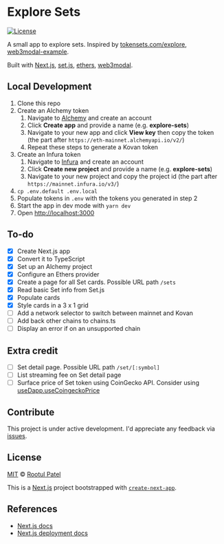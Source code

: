 # Explore Sets

[![License](https://img.shields.io/:license-mit-blue.svg)](https://rootulp.mit-license.org)

A small app to explore sets. Inspired by [tokensets.com/explore](https://www.tokensets.com/explore), [web3modal-example](https://github.com/ChangoMan/web3modal-example).

Built with [Next.js](https://nextjs.org/), [set.js](https://github.com/SetProtocol/set.js), [ethers](https://docs.ethers.io/v5/), [web3modal](https://github.com/Web3Modal/web3modal).

## Local Development
1. Clone this repo
1. Create an Alchemy token
    1. Navigate to [Alchemy](https://www.alchemy.com/) and create an account
    1. Click **Create app** and provide a name (e.g. **explore-sets**)
    1. Navigate to your new app and click **View key** then copy the token (the part after `https://eth-mainnet.alchemyapi.io/v2/`)
    1. Repeat these steps to generate a Kovan token
1. Create an Infura token
    1. Navigate to [Infura](https://infura.io) and create an account
    1. Click **Create new project** and provide a name (e.g. **explore-sets**)
    1. Navigate to your new project and copy the project id (the part after `https://mainnet.infura.io/v3/`)
1. `cp .env.default .env.local`
1. Populate tokens in `.env` with the tokens you generated in step 2
1. Start the app in dev mode with `yarn dev`
1. Open [http://localhost:3000](http://localhost:3000)

## To-do

- [X] Create Next.js app
- [X] Convert it to TypeScript
- [X] Set up an Alchemy project
- [X] Configure an Ethers provider
- [X] Create a page for all Set cards. Possible URL path `/sets`
- [X] Read basic Set info from Set.js
- [X] Populate cards
- [X] Style cards in a 3 x 1 grid
- [ ] Add a network selector to switch between mainnet and Kovan
- [ ] Add back other chains to chains.ts
- [ ] Display an error if on an unsupported chain

## Extra credit
- [ ] Set detail page. Possible URL path `/set/[:symbol]`
- [ ] List streaming fee on Set detail page
- [ ] Surface price of Set token using CoinGecko API. Consider using [useDapp.useCoingeckoPrice](https://usedapp.readthedocs.io/en/latest/coingecko.html#hooks)

## Contribute

This project is under active development. I'd appreciate any feedback via [issues](https://github.com/rootulp/explore-sets/issues/new).

## License

[MIT](https://rootulp.mit-license.org/) © [Rootul Patel](https://rootulp.com)

This is a [Next.js](https://nextjs.org/) project bootstrapped with [`create-next-app`](https://github.com/vercel/next.js/tree/canary/packages/create-next-app).

## References

- [Next.js docs](https://nextjs.org/docs)
- [Next.js deployment docs](https://nextjs.org/docs/deployment)
